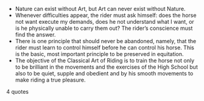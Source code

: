  - Nature can exist without Art, but Art can never exist without Nature.
 - Whenever difficulties appear, the rider must ask himself: does the horse not want execute my demands, does he not understand what I want, or is he physically unable to carry them out? The rider’s conscience must find the answer.
 - There is one principle that should never be abandoned, namely, that the rider must learn to control himself before he can control his horse. This is the basic, most important principle to be preserved in equitation.
 - The objective of the Classical Art of Riding is to train the horse not only to be brilliant in the movements and the exercises of the High School but also to be quiet, supple and obedient and by his smooth movements to make riding a true pleasure.

4 quotes